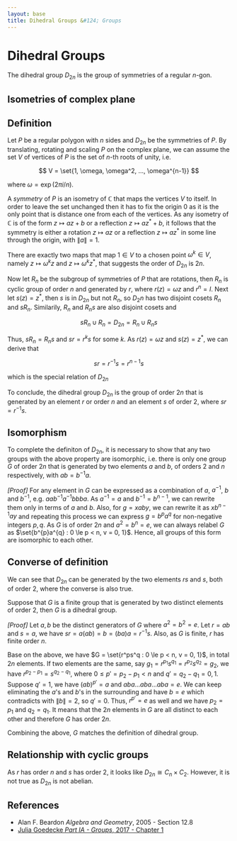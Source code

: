 ```yaml
---
layout: base
title: Dihedral Groups &#124; Groups
---
```


# Dihedral Groups

The dihedral group $D_{2n}$ is the group of symmetries of a regular $n$-gon.

## Isometries of complex plane

## Definition

Let $P$ be a regular polygon with $n$ sides and $D_{2n}$ be the symmetries of $P$.
By translating, rotating and scaling $P$ on the complex plane, we can assume the set $V$ of vertices of $P$ is the set of $n$-th roots of unity, i.e.

$$
V = \set{1, \omega, \omega^2, ..., \omega^{n-1}}
$$

where $\omega = \exp(2\pi i/n)$.

A _symmetry_ of $P$ is an isometry of $\mathbb{C}$ that maps the vertices $V$ to itself.
In order to leave the set unchanged then it has to fix the origin $0$ as it is the only point that is distance one from each of the vertices.
As any isometry of $\mathbb{C}$ is of the form $z \mapsto az + b$ or a reflection $z \mapsto az^{\ast} + b$,
it follows that the symmetry is either a rotation $z \mapsto az$ or a reflection $z \mapsto az^{\ast}$ in some line through the origin, with $\|a\| = 1$.

There are exactly two maps that map $1 \in V$ to a chosen point $\omega^k \in V$,
namely $z \mapsto \omega^kz$ and $z \mapsto \omega^kz^{\ast}$, that suggests the order of $D_{2n}$ is $2n$.

Now let $R_n$ be the subgroup of symmetries of $P$ that are rotations, then $R_n$ is cyclic group of order $n$ and generated by $r$, where $r(z) = \omega z$ and $r^n = I$.
Next let $s(z) = z^{\ast}$, then $s$ is in $D_{2n}$ but not $R_n$, so $D_2n$ has two disjoint cosets $R_n$ and $sR_n$. Similarily, $R_n$ and $R_ns$ are also disjoint cosets and

$$
sR_n \cup R_n = D_{2n} = R_n \cup R_ns
$$

Thus, $sR_n = R_ns$ and $sr = r^{k}s$ for some $k$. As $r(z) = \omega z$ and $s(z) = z^{\ast}$, we can derive that

$$
sr = r^{-1}s = r^{n-1}s
$$

which is the special relation of $D_{2n}$

To conclude, the dihedral group $D_{2n}$ is the group of order $2n$ that is generated by an element $r$ or order $n$ and an element $s$ of order $2$, where $sr = r^{-1}s$.

## Isomorphism

To complete the definiton of $D_{2n}$, it is necessary to show that any two groups with the above property are isomorphic, i.e.
there is only one group $G$ of order $2n$ that is generated by two elements $a$ and $b$, of orders $2$ and $n$ respectively, with $ab = b^{-1}a$.

_[Proof]_ For any element in $G$ can be expressed as a combination of $a$, $a^{-1}$, $b$ and $b^{-1}$, e.g. $aab^{-1}a^{-1}bbba$.
As $a^{-1} = a$ and $b^{-1} = b^{n-1}$, we can rewrite them only in terms of $a$ and $b$.
Also, for $g = xaby$, we can rewrite it as $xb^{n-1}ay$ and repeating this process we can express $g = b^{p}a^{q}$ for non-negative integers $p, q$.
As $G$ is of order $2n$ and $a^2 = b^n = e$, we can always relabel $G$ as $\set{b^{p}a^{q} : 0 \le p < n, v = 0, 1}$.
Hence, all groups of this form are isomorphic to each other.

## Converse of definition

We can see that $D_{2n}$ can be generated by the two elements $rs$ and $s$, both of order $2$, where the converse is also true.

Suppose that $G$ is a finite group that is generated by two distinct elements of order $2$, then $G$ is a dihedral group.

_[Proof]_ Let $a, b$ be the distinct generators of $G$ where $a^2 = b^2 = e$.
Let $r = ab$ and $s = a$, we have $sr = a(ab) = b = (ba)a = r^{-1}s$.
Also, as $G$ is finite, $r$ has finite order $n$.

Base on the above, we have $G = \set{r^ps^q : 0 \le p < n, v = 0, 1}$, in total $2n$ elements.
If two elements are the same, say $g_1 = r^{p_1}s^{q_1} = r^{p_2}s^{q_2} = g_2$, we have $r^{p_2 - p_1} = s^{q_2 - q_1}$, where $0 \le p' = p_2 - p_1 < n$ and $q' = q_2 - q_1 = 0, 1$.
Suppose $q' = 1$, we have $(ab)^{p'} = a$ and $aba...aba...aba = e$. We can keep eliminating the $a$'s and $b$'s in the surrounding and have $b = e$ which contradicts with $\|b\| = 2$, so $q' = 0$.
Thus, $r^{p'} = e$ as well and we have $p_2 = p_1$ and $q_2 = q_1$. It means that the $2n$ elements in $G$ are all distinct to each other and therefore $G$ has order $2n$.

Combining the above, $G$ matches the definition of dihedral group.

## Relationship with cyclic groups

As $r$ has order $n$ and $s$ has order $2$, it looks like $D_{2n} \cong C_n \times C_2$. However, it is not true as $D_{2n}$ is not abelian.

## References

* Alan F. Beardon _Algebra and Geometry_, 2005 - Section 12.8
* [Julia Goedecke _Part IA - Groups_, 2017 - Chapter 1](https://www.julia-goedecke.de/pdf/GroupsNotes.pdf)
